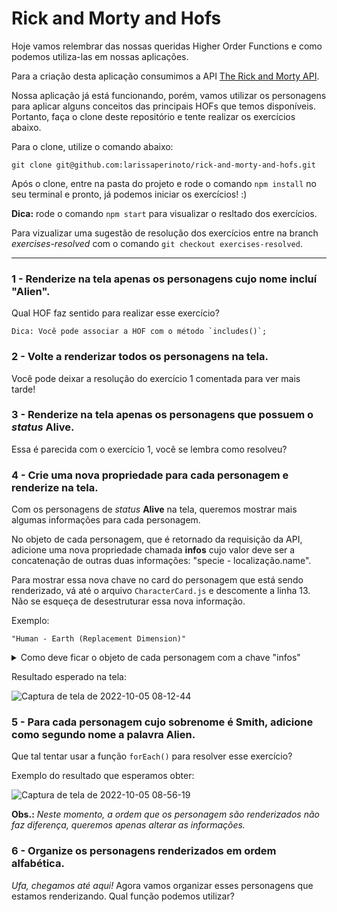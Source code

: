 # Rick and Morty and Hofs

Hoje vamos relembrar das nossas queridas Higher Order Functions e como podemos utiliza-las em  nossas aplicações.

Para a criação desta aplicação consumimos a API [The Rick and Morty API](https://rickandmortyapi.com/).

Nossa aplicação já está funcionando, porém, vamos utilizar os personagens para aplicar alguns conceitos das principais HOFs que temos disponíveis. Portanto, faça o clone deste repositório e tente realizar os exercícios abaixo.

Para o clone, utilize o comando abaixo:

`git clone git@github.com:larissaperinoto/rick-and-morty-and-hofs.git`

Após o clone, entre na pasta do projeto e rode o comando `npm install` no seu terminal e pronto, já podemos iniciar os exercícios! :)

**Dica:** rode o comando `npm start` para visualizar o resltado dos exercícios.

Para vizualizar uma sugestão de resolução dos exercícios entre na branch _exercises-resolved_ com o comando `git checkout exercises-resolved`.

---

### 1 - Renderize na tela apenas os personagens cujo nome incluí "Alien".

Qual HOF faz sentido para realizar esse exercício?

    Dica: Você pode associar a HOF com o método `includes()`;

### 2 - Volte a renderizar todos os personagens na tela.

Você pode deixar a resolução do exercício 1 comentada para ver mais tarde!

### 3 - Renderize na tela apenas os personagens que possuem o _status_ **Alive**.

Essa é parecida com o exercício 1, você se lembra como resolveu?

### 4 - Crie uma nova propriedade para cada personagem e renderize na tela.

Com os personagens de _status_ **Alive** na tela, queremos mostrar mais algumas informações para cada personagem.

No objeto de cada personagem, que é retornado da requisição da API, adicione uma nova propriedade chamada **infos** cujo valor deve ser a concatenação de outras duas informações: "specie - localização.name".

Para mostrar essa nova chave no card do personagem que está sendo renderizado, vá até o arquivo `CharacterCard.js` e descomente a linha 13. Não se esqueça de desestruturar essa nova informação.

Exemplo:

    "Human - Earth (Replacement Dimension)"

<details>
  <summary>Como deve ficar o objeto de cada personagem  com a chave "infos"</summary>

![Captura de tela de 2022-10-05 08-22-57](https://user-images.githubusercontent.com/98956659/194049415-69ca3c8e-9a03-4c98-9db2-9b0983e9ccfc.png)

</details>

Resultado esperado na tela:

![Captura de tela de 2022-10-05 08-12-44](https://user-images.githubusercontent.com/98956659/194049653-a5e6d2e7-5f67-43ea-9d6b-78ee2e6661d9.png)


### 5 - Para cada personagem cujo sobrenome é **Smith**, adicione como segundo nome a palavra **Alien**.

Que tal tentar usar a função `forEach()` para resolver esse exercício?

Exemplo do resultado que esperamos obter:

![Captura de tela de 2022-10-05 08-56-19](https://user-images.githubusercontent.com/98956659/194055030-95d3bd19-eed3-41a6-8492-87eb883e4601.png)

**Obs.:** _Neste momento, a ordem que os personagem são renderizados não faz diferença, queremos apenas alterar as informações._

### 6 - Organize os personagens renderizados em ordem alfabética.

_Ufa, chegamos até aqui!_ Agora vamos organizar esses personagens que estamos renderizando. Qual função podemos utilizar?

